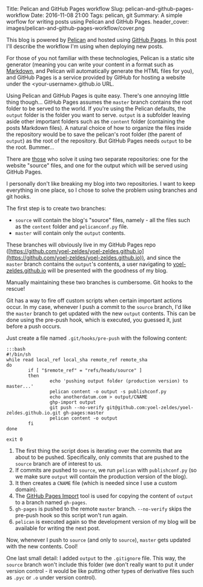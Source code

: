 Title: Pelican and GitHub Pages workflow
Slug: pelican-and-github-pages-workflow
Date: 2016-11-08 21:00
Tags: pelican, git
Summary: A simple worflow for writing posts using Pelican and GitHub Pages.
header_cover: images/pelican-and-github-pages-workflow/cover.png

This blog is powered by [Pelican](http://docs.getpelican.com/en/stable) and hosted using [GitHub Pages](https://pages.github.com/).
In this post I'll describe the workflow I'm using when deploying new posts.

For those of you not familiar with these technologies, Pelican is a static site generator (meaning you can write your content in a format such
as [Markdown](http://daringfireball.net/projects/markdown), and Pelican will automatically generate the HTML files for you), and GitHub Pages is
a service provided by GitHub for hosting a website under the <your-username\>.github.io URL.

Using Pelican and GitHub Pages is quite easy. There's one annoying little thing though... GitHub Pages assumes
the `master` branch contains the root folder to be served to the world. If you're using the Pelican defaults, the `output`
folder is the folder you want to serve. `output` is a subfolder leaving aside other important folders such as the
`content` folder (containing the posts Markdown files). A natural choice of how to organize the files inside the repository
would be to save the pelican's root folder (the parent of `output`) as the root of the repository. But GitHub Pages needs
`output` to be the root. Bummer...

There are [those](http://mavant.com/blog/2014/03/10/pelican-git-hooks-github-dot-io)
who solve it using two separate repositories: one for the website "source" files, and
one for the output which will be served using GitHub Pages.

I personally don't like breaking my blog into two repositories. I want to keep everything in one place, so I chose to solve the problem
using branches and git hooks.

The first step is to create two branches:

* `source` will contain the blog's "source" files, namely - all the files such as the `content` folder and `pelicanconf.py` file.
* `master` will contain only the `output` contents.

These branches will obviously live in my GitHub Pages repo
([https://github.com/yoel-zeldes/yoel-zeldes.github.io](https://github.com/yoel-zeldes/yoel-zeldes.github.io)),
and since the `master` branch contains the `output`'s contents, a user navigating to [yoel-zeldes.github.io](yoel-zeldes.github.io)
will be presented with the goodness of my blog.

Manually maintaining these two branches is cumbersome. Git hooks to the rescue!

Git has a way to fire off custom scripts when certain important actions occur. In my case, whenever I push a commit to the `source` branch,
I'd like the `master` branch to get updated with the new `output` contents. This can be done using the pre-push hook, which is executed,
you guessed it, just before a push occurs.

Just create a file named `.git/hooks/pre-push` with the following content:

	:::bash
	#!/bin/sh
	while read local_ref local_sha remote_ref remote_sha
	do
			if [ "$remote_ref" = "refs/heads/source" ]
			then
					echo 'pushing output folder (production version) to master...'
					pelican content -o output -s publishconf.py
					echo anotherdatum.com > output/CNAME
					ghp-import output
					git push --no-verify git@github.com:yoel-zeldes/yoel-zeldes.github.io.git gh-pages:master
					pelican content -o output
			fi
	done

	exit 0

1. The first thing the script does is iterating over the commits that are about to be pushed. Specifically, only commits that are pushed to the
`source` branch are of interest to us.
2. If commits are pushed to `source`, we run `pelican` with `publishconf.py` (so we make sure `output` will contain the production version of the blog).
3. It then creates a `CNAME` file (which is needed since I use a custom domain).
4. The [GitHub Pages Import](https://github.com/davisp/ghp-import) tool is used for copying the content of `output` to a branch named `gh-pages`.
5. `gh-pages` is pushed to the remote `master` branch. `--no-verify` skips the pre-push hook so this script won't run again.
6. `pelican` is executed again so the development version of my blog will be available for writing the next post.

Now, whenever I push to `source` (and only to `source`), `master` gets updated with the new contents. Cool!

One last small detail: I added `output` to the `.gitignore` file. This way, the `source` branch won't include this folder
(we don't really want to put it under version control - it would be like putting other types of derivative files such as
`.pyc` or `.o` under version control).